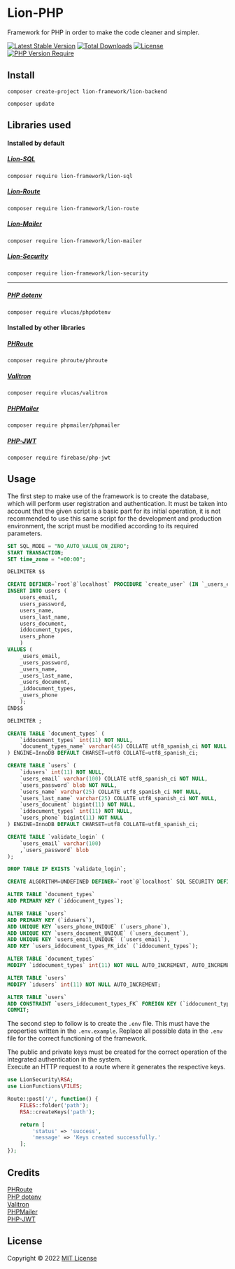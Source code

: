 # Lion-PHP
Framework for PHP in order to make the code cleaner and simpler.

[![Latest Stable Version](http://poser.pugx.org/lion-framework/lion-backend/v)](https://packagist.org/packages/lion-framework/lion-backend) [![Total Downloads](http://poser.pugx.org/lion-framework/lion-backend/downloads)](https://packagist.org/packages/lion-framework/lion-backend) [![License](http://poser.pugx.org/lion-framework/lion-backend/license)](https://packagist.org/packages/lion-framework/lion-backend) [![PHP Version Require](http://poser.pugx.org/lion-framework/lion-backend/require/php)](https://packagist.org/packages/lion-framework/lion-backend)

## Install
```
composer create-project lion-framework/lion-backend
```

```
composer update
```

## Libraries used
#### Installed by default
##### [Lion-SQL](https://github.com/Sleon4/Lion-SQL)
```
composer require lion-framework/lion-sql
```

##### [Lion-Route](https://github.com/Sleon4/Lion-Route)
```
composer require lion-framework/lion-route
```

##### [Lion-Mailer](https://github.com/Sleon4/Lion-Mailer)
```
composer require lion-framework/lion-mailer
```

##### [Lion-Security](https://github.com/Sleon4/Lion-Security)
```
composer require lion-framework/lion-security
```

___

##### [PHP dotenv](https://github.com/vlucas/phpdotenv)
```
composer require vlucas/phpdotenv
```

#### Installed by other libraries
##### [PHRoute](https://github.com/mrjgreen/phroute)
```
composer require phroute/phroute
```

##### [Valitron](https://github.com/vlucas/valitron)
```
composer require vlucas/valitron
```

##### [PHPMailer](https://github.com/PHPMailer/PHPMailer)
```
composer require phpmailer/phpmailer
```

##### [PHP-JWT](https://github.com/firebase/php-jwt)
```
composer require firebase/php-jwt
```

## Usage
The first step to make use of the framework is to create the database, which will perform user registration and authentication.
It must be taken into account that the given script is a basic part for its initial operation, it is not recommended to use this same script for the development and production environment, the script must be modified according to its required parameters.
```sql
SET SQL_MODE = "NO_AUTO_VALUE_ON_ZERO";
START TRANSACTION;
SET time_zone = "+00:00";

DELIMITER $$

CREATE DEFINER=`root`@`localhost` PROCEDURE `create_user` (IN `_users_email` VARCHAR(100), IN `_users_password` BLOB, IN `_users_name` VARCHAR(25), IN `_users_last_name` VARCHAR(25), IN `_users_document` BIGINT(11), IN `_iddocument_types` INT(11), IN `_users_phone` BIGINT(11))  BEGIN
INSERT INTO users (
	users_email,
	users_password,
	users_name,
	users_last_name,
	users_document,
	iddocument_types,
	users_phone
	)
VALUES (
	_users_email,
	_users_password,
	_users_name,
	_users_last_name,
	_users_document,
	_iddocument_types,
	_users_phone
	);
END$$

DELIMITER ;

CREATE TABLE `document_types` (
	`iddocument_types` int(11) NOT NULL,
	`document_types_name` varchar(45) COLLATE utf8_spanish_ci NOT NULL
) ENGINE=InnoDB DEFAULT CHARSET=utf8 COLLATE=utf8_spanish_ci;

CREATE TABLE `users` (
	`idusers` int(11) NOT NULL,
	`users_email` varchar(100) COLLATE utf8_spanish_ci NOT NULL,
	`users_password` blob NOT NULL,
	`users_name` varchar(25) COLLATE utf8_spanish_ci NOT NULL,
	`users_last_name` varchar(25) COLLATE utf8_spanish_ci NOT NULL,
	`users_document` bigint(11) NOT NULL,
	`iddocument_types` int(11) NOT NULL,
	`users_phone` bigint(11) NOT NULL
) ENGINE=InnoDB DEFAULT CHARSET=utf8 COLLATE=utf8_spanish_ci;

CREATE TABLE `validate_login` (
	`users_email` varchar(100)
	,`users_password` blob
);

DROP TABLE IF EXISTS `validate_login`;

CREATE ALGORITHM=UNDEFINED DEFINER=`root`@`localhost` SQL SECURITY DEFINER VIEW `validate_login`  AS SELECT `users`.`users_email` AS `users_email`, `users`.`users_password` AS `users_password` FROM `users` ;

ALTER TABLE `document_types`
ADD PRIMARY KEY (`iddocument_types`);

ALTER TABLE `users`
ADD PRIMARY KEY (`idusers`),
ADD UNIQUE KEY `users_phone_UNIQUE` (`users_phone`),
ADD UNIQUE KEY `users_document_UNIQUE` (`users_document`),
ADD UNIQUE KEY `users_email_UNIQUE` (`users_email`),
ADD KEY `users_iddocument_types_FK_idx` (`iddocument_types`);

ALTER TABLE `document_types`
MODIFY `iddocument_types` int(11) NOT NULL AUTO_INCREMENT, AUTO_INCREMENT=2;

ALTER TABLE `users`
MODIFY `idusers` int(11) NOT NULL AUTO_INCREMENT;

ALTER TABLE `users`
ADD CONSTRAINT `users_iddocument_types_FK` FOREIGN KEY (`iddocument_types`) REFERENCES `document_types` (`iddocument_types`);
COMMIT;
```

The second step to follow is to create the `.env` file. This must have the properties written in the `.env.example`.
Replace all possible data in the `.env` file for the correct functioning of the framework.

The public and private keys must be created for the correct operation of the integrated authentication in the system. <br>
Execute an HTTP request to a route where it generates the respective keys.

```php
use LionSecurity\RSA;
use LionFunctions\FILES;

Route::post('/', function() {
	FILES::folder('path');
	RSA::createKeys('path');

	return [
		'status' => 'success',
		'message' => 'Keys created successfully.'
	];
});
```

## Credits
[PHRoute](https://github.com/mrjgreen/phroute) <br>
[PHP dotenv](https://github.com/vlucas/phpdotenv) <br>
[Valitron](https://github.com/vlucas/valitron) <br>
[PHPMailer](https://github.com/PHPMailer/PHPMailer) <br>
[PHP-JWT](https://github.com/firebase/php-jwt)

## License
Copyright © 2022 [MIT License](https://github.com/Sleon4/Lion-PHP/blob/main/LICENSE)